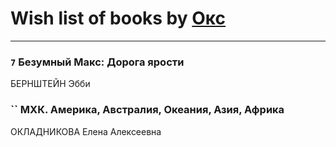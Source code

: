 # Wish list of books by [Окс](http://www.knigopis.com/#/user/books?u=102536471289425216982-google)
---

### `7` Безумный Макс: Дорога ярости
БЕРНШТЕЙН Эбби

### `` МХК. Америка, Австралия, Океания, Азия, Африка
ОКЛАДНИКОВА Елена Алексеевна


